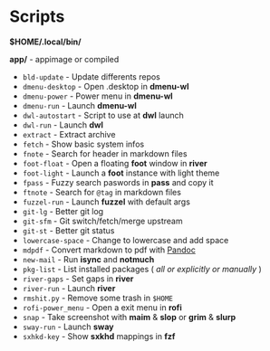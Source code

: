 # Scripts

**$HOME/.local/bin/**

**app/** - appimage or compiled

- `bld-update` - Update differents repos
- `dmenu-desktop` - Open .desktop in **dmenu-wl**
- `dmenu-power` - Power menu in **dmenu-wl**
- `dmenu-run` - Launch **dmenu-wl**
- `dwl-autostart` - Script to use at **dwl** launch
- `dwl-run` - Launch **dwl**
- `extract` - Extract archive
- `fetch` - Show basic system infos
- `fnote` - Search for header in markdown files
- `foot-float` - Open a floating **foot** window in **river**
- `foot-light` - Launch a **foot** instance with light theme
- `fpass` - Fuzzy search paswords in **pass** and copy it
- `ftnote` - Search for `@tag` in markdown files
- `fuzzel-run` - Launch **fuzzel** with default args
- `git-lg` - Better git log
- `git-sfm` - Git switch/fetch/merge upstream
- `git-st` - Better git status
- `lowercase-space` - Change to lowercase and add space
- `mdpdf` - Convert markdown to pdf with [Pandoc](https://github.com/jgm/pandoc)
- `new-mail` - Run **isync** and **notmuch**
- `pkg-list` - List installed packages ( _all or explicitly or manually_ )
- `river-gaps` - Set gaps in **river**
- `river-run` - Launch **river**
- `rmshit.py` - Remove some trash in `$HOME`
- `rofi-power_menu` - Open a exit menu in **rofi**
- `snap` - Take screenshot with **maim** & **slop** or **grim** & **slurp**
- `sway-run` - Launch **sway**
- `sxhkd-key` - Show **sxkhd** mappings in **fzf**

